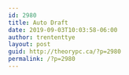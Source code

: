 ```yaml
---
id: 2980
title: Auto Draft
date: 2019-09-03T10:03:58-06:00
author: trententtye
layout: post
guid: http://theorypc.ca/?p=2980
permalink: /?p=2980
---
```

<!-- AddThis Advanced Settings generic via filter on the_content -->

<!-- AddThis Share Buttons generic via filter on the_content -->
